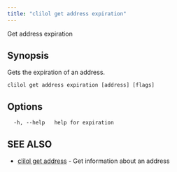 ```yaml
---
title: "clilol get address expiration"
---
```


Get address expiration

## Synopsis

Gets the expiration of an address.

```
clilol get address expiration [address] [flags]
```

## Options

```
  -h, --help   help for expiration
```

## SEE ALSO

* [clilol get address](clilol_get_address.md)	 - Get information about an address
